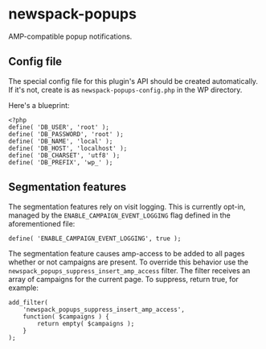# newspack-popups

AMP-compatible popup notifications.

## Config file

The special config file for this plugin's API should be created automatically. If it's not, create is as `newspack-popups-config.php` in the WP directory.

Here's a blueprint:

```
<?php
define( 'DB_USER', 'root' );
define( 'DB_PASSWORD', 'root' );
define( 'DB_NAME', 'local' );
define( 'DB_HOST', 'localhost' );
define( 'DB_CHARSET', 'utf8' );
define( 'DB_PREFIX', 'wp_' );
```

## Segmentation features

The segmentation features rely on visit logging. This is currently opt-in, managed by the `ENABLE_CAMPAIGN_EVENT_LOGGING` flag defined in the aforementioned file:

```
define( 'ENABLE_CAMPAIGN_EVENT_LOGGING', true );
```

The segmentation feature causes amp-access to be added to all pages whether or not campaigns are present. To override this behavior use the `newspack_popups_suppress_insert_amp_access` filter. The filter receives an array of campaigns for the current page. To suppress, return true, for example:

```
add_filter(
	'newspack_popups_suppress_insert_amp_access',
	function( $campaigns ) {
		return empty( $campaigns );
	}
);
```
